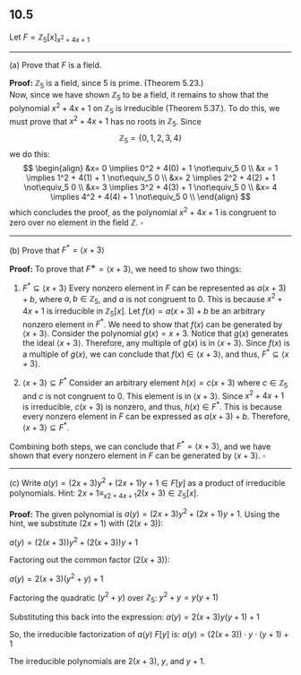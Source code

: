 

## 10.5

Let $F = \mathbb{Z}_5[x]_{x^2+4x+1}$

___

(a) Prove that $F$ is a field.


**Proof:**
$\mathbb{Z}_5$ is a field, since $5$ is prime. (Theorem 5.23.)   
Now, since we have shown $\mathbb{Z}_5$ to be a field, it remains to show that the polynomial $x^2 +4x +1$ on $\mathbb{Z}_5$ is irreducible (Theorem 5.37.). To do this, we must prove that $x^2 +4x +1$ has no roots in $\mathbb{Z}_5$. 
Since
$$\mathbb{Z}_5 =\{0, 1, 2, 3, 4\}$$
we do this:
$$
\begin{align}
&x= 0 \implies 0^2 + 4(0) + 1 \not\equiv_5 0 \\
&x = 1 \implies 1^2 + 4(1) + 1 \not\equiv_5 0 \\
&x= 2 \implies 2^2 + 4(2) + 1 \not\equiv_5 0 \\
&x= 3 \implies 3^2 + 4(3) + 1 \not\equiv_5 0 \\
&x= 4 \implies 4^2 + 4(4) + 1 \not\equiv_5 0 \\
\end{align}
$$
which concludes the proof, as the polynomial $x^2 + 4x + 1$ is congruent to zero over no element in the field $\mathbb{Z}$.
$\square$

___

(b) Prove that $F^* = \langle x + 3 \rangle$


**Proof:**
To prove that $F^∗=\langle x+3\rangle$, we need to show two things:

1. $F^* \subseteq \langle x + 3 \rangle$
Every nonzero element in $F$ can be represented as $a(x + 3) + b$, where $a, b \in \mathbb{Z}_5$, and $a$ is not congruent to 0. This is because $x^2 + 4x + 1$ is irreducible in $\mathbb{Z}_5[x]$. Let $f(x) = a(x + 3) + b$ be an arbitrary nonzero element in $F^*$. We need to show that $f(x)$ can be generated by $\langle x + 3 \rangle$. Consider the polynomial $g(x) = x + 3$. Notice that $g(x)$ generates the ideal $\langle x + 3 \rangle$. Therefore, any multiple of $g(x)$ is in $\langle x + 3 \rangle$. Since $f(x)$ is a multiple of $g(x)$, we can conclude that $f(x) \in \langle x + 3 \rangle$, and thus, $F^* \subseteq \langle x + 3 \rangle$.

2. $\langle x + 3 \rangle \subseteq F^*$
Consider an arbitrary element $h(x) = c(x + 3)$ where $c \in \mathbb{Z}_5$ and $c$ is not congruent to 0. This element is in $\langle x + 3 \rangle$. Since $x^2 + 4x + 1$ is irreducible, $c(x + 3)$ is nonzero, and thus, $h(x) \in F^*$. This is because every nonzero element in $F$ can be expressed as $a(x + 3) + b$. Therefore, $\langle x + 3 \rangle \subseteq F^*$.

Combining both steps, we can conclude that $F^* = \langle x + 3 \rangle$, and we have shown that every nonzero element in $F$ can be generated by $\langle x + 3 \rangle$.
$\square$

___

(c) Write $a(y) = (2x+3)y^2 +(2x+1)y +1 \in F [y]$ as a  product of irreducible polynomials.
Hint: $2x + 1 \equiv_{x2+4x+1} 2(x + 3) \in \mathbb{Z}_5[x]$.


**Proof:**
The given polynomial is $a(y) = (2x+3)y^2 + (2x+1)y + 1$. Using the hint, we substitute $( 2x + 1 )$ with $( 2(x + 3) )$:

$a(y) = (2(x+3))y^2 + (2(x+3))y + 1$

Factoring out the common factor $( 2(x+3) )$:

$a(y) = 2(x+3)(y^2 + y) + 1$

Factoring the quadratic $( y^2 + y )$ over $\mathbb{Z}_5$:
$y^2 + y = y(y+1)$

Substituting this back into the expression:
$a(y) = 2(x+3)y(y+1) + 1$

So, the irreducible factorization of $a(y)$  $F[y]$ is:
$a(y) = (2(x+3)) \cdot y \cdot (y+1) + 1$

The irreducible polynomials are  $2(x+3)$, $y$, and $y+1$.
